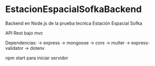 # EstacionEspacialSofkaBackend
Backend en Node.js de la prueba tecnica Estación Espacial Sofka

API Rest bajo mvc

Dependencias:
 -> express
 -> mongoose
 -> cors
 -> multer
 -> express-validator
 -> dotenv

 npm start para iniciar servidor
